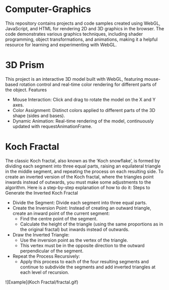 # Computer-Graphics
This repository contains projects and code samples created using WebGL, JavaScript, and HTML for rendering 2D and 3D graphics in the browser. The code demonstrates various graphics techniques, including shader programming, object transformations, and animations, making it a helpful resource for learning and experimenting with WebGL.

# 3D Prism

This project is an interactive 3D model built with WebGL, featuring mouse-based rotation control and real-time color rendering for different parts of the object.
Features
- Mouse Interaction: Click and drag to rotate the model on the X and Y axes.
- Color Assignment: Distinct colors applied to different parts of the 3D shape (sides and bases).
- Dynamic Animation: Real-time rendering of the model, continuously updated with requestAnimationFrame.

# Koch Fractal

The classic Koch fractal, also known as the ‘Koch snowflake’, is formed by dividing each segment into three equal parts, raising an equilateral triangle in the middle segment, and repeating the process on each resulting side. To create an inverted version of the Koch fractal, where the triangles point inwards instead of outwards, you must make some adjustments to the algorithm. Here is a step-by-step explanation of how to do it:
Steps to Generate the Inverted Koch Fractal
- Divide the Segment: Divide each segment into three equal parts.
- Create the Inversion Point: Instead of creating an outward triangle, create an inward point of the current segment:
  - Find the centre point of the segment.
  - Calculate the height of the triangle (using the same proportions as in the original fractal) but inwards instead of outwards.
- Draw the Inverted Triangle:
  - Use the inversion point as the vertex of the triangle.
  - This vertex must be in the opposite direction to the outward perpendicular of the segment.
- Repeat the Process Recursively:
  - Apply this process to each of the four resulting segments and continue to subdivide the segments and add inverted triangles at each level of recursion.

![Example](Koch Fractal/fractal.gif)

